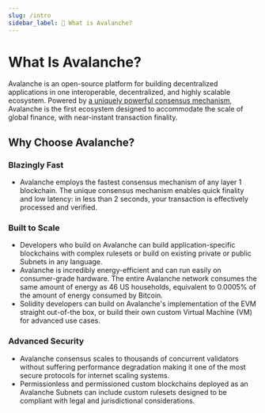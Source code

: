 ```yaml
---
slug: /intro
sidebar_label: 🔺 What is Avalanche?
---
```


# What Is Avalanche?

Avalanche is an open-source platform for building decentralized applications in one
interoperable, decentralized, and highly scalable ecosystem. Powered by [a uniquely powerful consensus
mechanism](/learn/avalanche/avalanche-consensus.md), Avalanche is the first ecosystem designed to
accommodate the scale of global finance, with near-instant transaction finality. 

## Why Choose Avalanche?

### Blazingly Fast

- Avalanche employs the fastest consensus mechanism of any layer 1 blockchain. The unique consensus
mechanism enables quick finality and low latency: in less than 2 seconds, your transaction is
effectively processed and verified.

### Built to Scale

- Developers who build on Avalanche can build application-specific blockchains with complex rulesets
or build on existing private or public Subnets in any language. 
- Avalanche is incredibly energy-efficient and can run easily on consumer-grade hardware.
The entire Avalanche network consumes the same amount of energy as 46 US households, equivalent to
0.0005% of the amount of energy consumed by Bitcoin.
- Solidity developers can build on Avalanche's implementation of the EVM straight out-of-the box, or
build their own custom Virtual Machine (VM) for advanced use cases.

### Advanced Security

- Avalanche consensus scales to thousands of concurrent validators without suffering performance
degradation making it one of the most secure protocols for internet scaling systems. 
- Permissionless and permissioned custom blockchains deployed as an Avalanche Subnets can include custom
rulesets designed to be compliant with legal and jurisdictional considerations.
